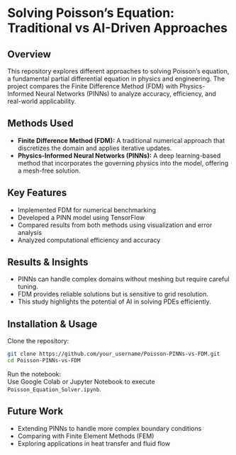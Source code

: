 # **Solving Poisson’s Equation: Traditional vs AI-Driven Approaches**  

## **Overview**  
This repository explores different approaches to solving Poisson’s equation, a fundamental partial differential equation in physics and engineering. The project compares the Finite Difference Method (FDM) with Physics-Informed Neural Networks (PINNs) to analyze accuracy, efficiency, and real-world applicability.  

## **Methods Used**  
- **Finite Difference Method (FDM):** A traditional numerical approach that discretizes the domain and applies iterative updates.  
- **Physics-Informed Neural Networks (PINNs):** A deep learning-based method that incorporates the governing physics into the model, offering a mesh-free solution.  

## **Key Features**  
- Implemented FDM for numerical benchmarking  
- Developed a PINN model using TensorFlow  
- Compared results from both methods using visualization and error analysis  
- Analyzed computational efficiency and accuracy  

## **Results & Insights**  
- PINNs can handle complex domains without meshing but require careful tuning.  
- FDM provides reliable solutions but is sensitive to grid resolution.  
- This study highlights the potential of AI in solving PDEs efficiently.  

## **Installation & Usage**  
Clone the repository:  
```bash
git clone https://github.com/your_username/Poisson-PINNs-vs-FDM.git
cd Poisson-PINNs-vs-FDM
```
Run the notebook:  
Use Google Colab or Jupyter Notebook to execute `Poisson_Equation_Solver.ipynb`.  

## **Future Work**  
- Extending PINNs to handle more complex boundary conditions  
- Comparing with Finite Element Methods (FEM)  
- Exploring applications in heat transfer and fluid flow  
